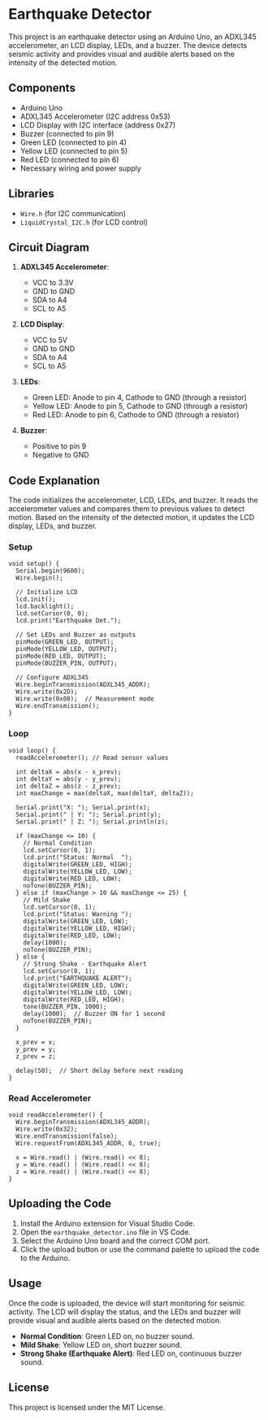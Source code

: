 # Earthquake Detector

This project is an earthquake detector using an Arduino Uno, an ADXL345 accelerometer, an LCD display, LEDs, and a buzzer. The device detects seismic activity and provides visual and audible alerts based on the intensity of the detected motion.

## Components

- Arduino Uno
- ADXL345 Accelerometer (I2C address 0x53)
- LCD Display with I2C interface (address 0x27)
- Buzzer (connected to pin 9)
- Green LED (connected to pin 4)
- Yellow LED (connected to pin 5)
- Red LED (connected to pin 6)
- Necessary wiring and power supply

## Libraries

- `Wire.h` (for I2C communication)
- `LiquidCrystal_I2C.h` (for LCD control)

## Circuit Diagram

1. **ADXL345 Accelerometer**:
   - VCC to 3.3V
   - GND to GND
   - SDA to A4
   - SCL to A5

2. **LCD Display**:
   - VCC to 5V
   - GND to GND
   - SDA to A4
   - SCL to A5

3. **LEDs**:
   - Green LED: Anode to pin 4, Cathode to GND (through a resistor)
   - Yellow LED: Anode to pin 5, Cathode to GND (through a resistor)
   - Red LED: Anode to pin 6, Cathode to GND (through a resistor)

4. **Buzzer**:
   - Positive to pin 9
   - Negative to GND

## Code Explanation

The code initializes the accelerometer, LCD, LEDs, and buzzer. It reads the accelerometer values and compares them to previous values to detect motion. Based on the intensity of the detected motion, it updates the LCD display, LEDs, and buzzer.

### Setup

```arduino
void setup() {
  Serial.begin(9600);
  Wire.begin();

  // Initialize LCD
  lcd.init();
  lcd.backlight();
  lcd.setCursor(0, 0);
  lcd.print("Earthquake Det.");

  // Set LEDs and Buzzer as outputs
  pinMode(GREEN_LED, OUTPUT);
  pinMode(YELLOW_LED, OUTPUT);
  pinMode(RED_LED, OUTPUT);
  pinMode(BUZZER_PIN, OUTPUT);

  // Configure ADXL345
  Wire.beginTransmission(ADXL345_ADDR);
  Wire.write(0x2D);
  Wire.write(0x08);  // Measurement mode
  Wire.endTransmission();
}
```

### Loop

```arduino
void loop() {
  readAccelerometer(); // Read sensor values

  int deltaX = abs(x - x_prev);
  int deltaY = abs(y - y_prev);
  int deltaZ = abs(z - z_prev);
  int maxChange = max(deltaX, max(deltaY, deltaZ));

  Serial.print("X: "); Serial.print(x);
  Serial.print(" | Y: "); Serial.print(y);
  Serial.print(" | Z: "); Serial.println(z);

  if (maxChange <= 10) {
    // Normal Condition
    lcd.setCursor(0, 1);
    lcd.print("Status: Normal  ");
    digitalWrite(GREEN_LED, HIGH);
    digitalWrite(YELLOW_LED, LOW);
    digitalWrite(RED_LED, LOW);
    noTone(BUZZER_PIN);
  } else if (maxChange > 10 && maxChange <= 25) {
    // Mild Shake
    lcd.setCursor(0, 1);
    lcd.print("Status: Warning ");
    digitalWrite(GREEN_LED, LOW);
    digitalWrite(YELLOW_LED, HIGH);
    digitalWrite(RED_LED, LOW);
    delay(1000); 
    noTone(BUZZER_PIN);
  } else {
    // Strong Shake - Earthquake Alert
    lcd.setCursor(0, 1);
    lcd.print("EARTHQUAKE ALERT");
    digitalWrite(GREEN_LED, LOW);
    digitalWrite(YELLOW_LED, LOW);
    digitalWrite(RED_LED, HIGH);
    tone(BUZZER_PIN, 1000);
    delay(1000);  // Buzzer ON for 1 second
    noTone(BUZZER_PIN);
  }

  x_prev = x;
  y_prev = y;
  z_prev = z;

  delay(50);  // Short delay before next reading
}
```

### Read Accelerometer

```arduino
void readAccelerometer() {
  Wire.beginTransmission(ADXL345_ADDR);
  Wire.write(0x32);
  Wire.endTransmission(false);
  Wire.requestFrom(ADXL345_ADDR, 6, true);

  x = Wire.read() | (Wire.read() << 8);
  y = Wire.read() | (Wire.read() << 8);
  z = Wire.read() | (Wire.read() << 8);
}
```

## Uploading the Code

1. Install the Arduino extension for Visual Studio Code.
2. Open the `earthquake_detector.ino` file in VS Code.
3. Select the Arduino Uno board and the correct COM port.
4. Click the upload button or use the command palette to upload the code to the Arduino.

## Usage

Once the code is uploaded, the device will start monitoring for seismic activity. The LCD will display the status, and the LEDs and buzzer will provide visual and audible alerts based on the detected motion.

- **Normal Condition**: Green LED on, no buzzer sound.
- **Mild Shake**: Yellow LED on, short buzzer sound.
- **Strong Shake (Earthquake Alert)**: Red LED on, continuous buzzer sound.

## License

This project is licensed under the MIT License.
